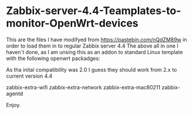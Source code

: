# Zabbix-server-4.4-Teamplates-to-monitor-OpenWrt-devices

This are the files I have modifyed from https://pastebin.com/nQdZM89w in order to load them in to regular Zabbix server 4.4
The above all in one I haven´t done, as I am unsing this as an addon to standard Linux template with the following openwrt packadges:

As tha inital compatibility was 2.0 I guess they should work from 2.x to current version 4.4

zabbix-extra-wifi
zabbix-extra-network
zabbix-extra-mac80211
zabbix-agentd

Enjoy.
